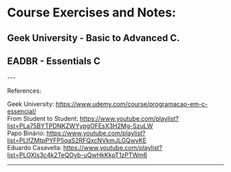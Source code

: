 
<h1>
	Course Exercises and Notes:
</h1>
<h2>
	Geek University - Basic to Advanced C.
</h2>
<h2>
	EADBR - Essentials C
</h2> 
---

  References:<br>
	
Geek University: https://www.udemy.com/course/programacao-em-c-essencial/<br>
From Student to Student: https://www.youtube.com/playlist?list=PLa75BYTPDNKZWYypgOFEsX3H2Mg-SzuLW<br>
Papo Binário: https://www.youtube.com/playlist?list=PLIfZMtpPYFP5qaS2RFQxcNVkmJLGQwyKE<br>
Eduardo Casavella: https://www.youtube.com/playlist?list=PLOXIs3c4k2TeQOyb-uQwHkKkpT1zPTWm6<br>

  
  

---


